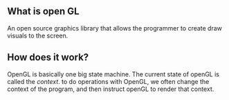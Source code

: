 ## What is open GL
An open source graphics library that allows the programmer to create
draw visuals to the screen.


## How does it work?
OpenGL is basically one big state machine. The current state of
openGL is called the *context*. to do operations with OpenGL, we 
often change the context of the program, and then instruct
openGL to render that context.


